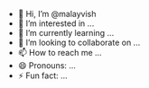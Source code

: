 - 👋 Hi, I’m @malayvish
- 👀 I’m interested in ...
- 🌱 I’m currently learning ...
- 💞️ I’m looking to collaborate on ...
- 📫 How to reach me ...
- 😄 Pronouns: ...
- ⚡ Fun fact: ...

<!---
malayvish/malayvish is a ✨ special ✨ repository because its `README.md` (this file) appears on your GitHub profile.
You can click the Preview link to take a look at your changes.
--->
